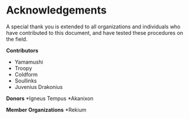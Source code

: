 # Acknowledgements

A special thank you is extended to all organizations and individuals who have contributed to this document, and have tested these procedures on the field.

**Contributors**
  
* Yamamushi
* Troopy
* Coldform
* Soullinks
* Juvenius Drakonius
  
**Donors**
*Igneus Tempus
*Akanixon

**Member Organizations**
*Rekium
